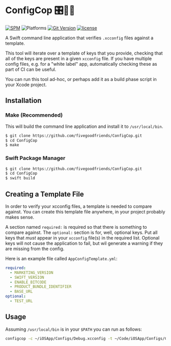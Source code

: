 # ConfigCop 🎛👮‍♀️

[![SPM](https://img.shields.io/badge/spm-compatible-brightgreen.svg?style=for-the-badge)](https://swift.org/package-manager)
![Platforms](https://img.shields.io/badge/Platforms-macOS-blue.svg?style=for-the-badge)
[![Git Version](https://img.shields.io/github/release/fivegoodfriends/ConfigCop.svg?style=for-the-badge)](https://github.comfivegoodfriends/ConfigCop/releases)
[![license](https://img.shields.io/github/license/fivegoodfriends/ConfigCop.svg?style=for-the-badge)](https://github.com/fivegoodfriends/ConfigCop/blob/master/LICENSE)

A Swift command line application that verifies `.xcconfig` files against a template.

This tool will iterate over a template of keys that you provide, checking that all of the keys are present in a given `xcconfig` file. If you have multiple config files, e.g. for a "white label" app, automatically checking these as part of CI can be useful.

You can run this tool ad-hoc, or perhaps add it as a build phase script in your Xcode project.

## Installation

### Make (Recommended)

This will build the command line application and install it to `/usr/local/bin`.

```bash
$ git clone https://github.com/fivegoodfriends/ConfigCop.git
$ cd ConfigCop
$ make
```

### Swift Package Manager

```bash
$ git clone https://github.com/fivegoodfriends/ConfigCop.git
$ cd ConfigCop
$ swift build
```

## Creating a Template File

In order to verify your xcconfig files, a template is needed to compare against. You can create this template file anywhere, in your project probably makes sense.

A section named `required:` is required so that there is something to compare against. The `optional:` section is for, well, optional keys.
Put all keys that *must* appear in your `xcconfig` file(s) in the required list. Optional keys will not cause the application to fail, but wil generate a warning if they are missing from the config.

Here is an example file called `AppConfigTemplate.yml`:

```yml
required:
  - MARKETING_VERSION
  - SWIFT_VERSION
  - ENABLE_BITCODE
  - PRODUCT_BUNDLE_IDENTIFIER
  - BASE_URL
optional:
  - TEST_URL
```

## Usage

Assuming `/usr/local/bin` is in your `$PATH` you can run as follows:

```bash
configcop -c ~/iOSApp/Configs/Debug.xcconfig -t ~/Code/iOSApp/Configs/ConfigTemplate.yml
```
